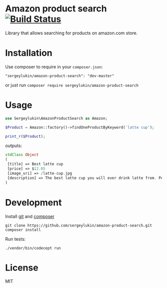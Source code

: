 # Amazon product search [![Build Status](https://travis-ci.org/sergeylukin/amazon-product-search.png?branch=master)](https://travis-ci.org/sergeylukin/amazon-product-search)

Library that allows searching for products on amazon.com store.

# Installation

Use composer to require in your `composer.json`:

```
"sergeylukin/amazon-product-search": "dev-master"
```

or just run `composer require sergeylukin/amazon-product-search`

# Usage

```php
use Sergeylukin\AmazonProductSearch as Amazon;

$Product = Amazon::factory()->findOneProductByKeyword('latte cup');

print_r($Product);
```

outputs:

```php
stdClass Object
(
 [title] => Best latte cup
 [price] => $12.05
 [image_uri] => /latte-cup.jpg
 [description] => The best latte cup you will ever drink latte from. Period.
)
```

# Development

Install [git](http://git-scm.com) and [composer](http://getcomposer.org)

```
git clone https://github.com/sergeylukin/amazon-product-search.git
composer install
```

Run tests:

```
./vendor/bin/codecept run
```

# License

MIT
